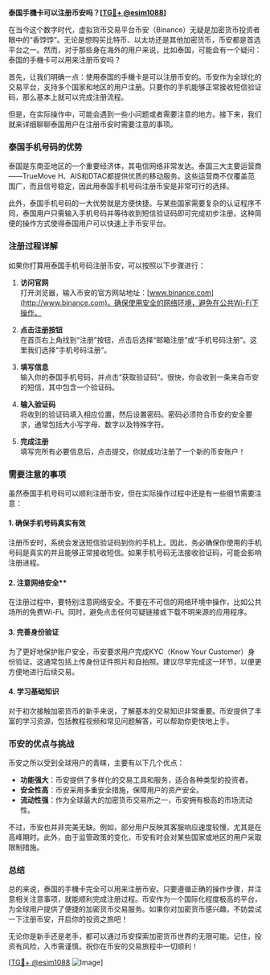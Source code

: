 **泰国手機卡可以注册币安吗？[[TG💪+ @esim1088](https://t.me/s/esim1088)]**

在当今这个数字时代，虚拟货币交易平台币安（Binance）无疑是加密货币投资者眼中的“香饽饽”。无论是想购买比特币、以太坊还是其他加密货币，币安都是首选平台之一。然而，对于那些身在海外的用户来说，比如泰国，可能会有一个疑问：泰国的手機卡可以用来注册币安吗？

首先，让我们明确一点：使用泰国的手機卡是可以注册币安的。币安作为全球化的交易平台，支持多个国家和地区的用户注册。只要你的手机能够正常接收短信验证码，那么基本上就可以完成注册流程。

但是，在实际操作中，可能会遇到一些小问题或者需要注意的地方。接下来，我们就来详细聊聊泰国用户在注册币安时需要注意的事项。

### 泰国手机号码的优势

泰国是东南亚地区的一个重要经济体，其电信网络非常发达。泰国三大主要运营商——TrueMove H、AIS和DTAC都提供优质的移动服务。这些运营商不仅覆盖范围广，而且信号稳定，因此用泰国手机号码注册币安是非常可行的选择。

此外，泰国手机号码的一大优势就是方便快捷。与某些国家需要复杂的认证程序不同，泰国用户只需输入手机号码并等待收到短信验证码即可完成初步注册。这种简便的操作方式使得泰国用户可以快速上手币安平台。

### 注册过程详解

如果你打算用泰国手机号码注册币安，可以按照以下步骤进行：

1. **访问官网**  
   打开浏览器，输入币安的官方网站地址：[www.binance.com](http://www.binance.com)。确保使用安全的网络环境，避免在公共Wi-Fi下操作。

2. **点击注册按钮**  
   在首页右上角找到“注册”按钮，点击后选择“邮箱注册”或“手机号码注册”。这里我们选择“手机号码注册”。

3. **填写信息**  
   输入你的泰国手机号码，并点击“获取验证码”。很快，你会收到一条来自币安的短信，其中包含一个验证码。

4. **输入验证码**  
   将收到的验证码填入相应位置，然后设置密码。密码必须符合币安的安全要求，通常包括大小写字母、数字以及特殊字符。

5. **完成注册**  
   填写完所有必要信息后，点击提交，你就成功注册了一个新的币安账户！

### 需要注意的事项

虽然泰国手机号码可以顺利注册币安，但在实际操作过程中还是有一些细节需要注意：

#### 1. 确保手机号码真实有效  
注册币安时，系统会发送短信验证码到你的手机上。因此，务必确保你使用的手机号码是真实的并且能够正常接收短信。如果手机号码无法接收验证码，可能会影响注册进程。

#### 2. 注意网络安全**  
在注册过程中，要特别注意网络安全。不要在不可信的网络环境中操作，比如公共场所的免费Wi-Fi。同时，避免点击任何可疑链接或下载不明来源的应用程序。

#### 3. 完善身份验证  
为了更好地保护账户安全，币安要求用户完成KYC（Know Your Customer）身份验证。这通常包括上传身份证件照片和自拍照。建议尽早完成这一环节，以便更方便地进行后续交易。

#### 4. 学习基础知识  
对于初次接触加密货币的新手来说，了解基本的交易知识非常重要。币安提供了丰富的学习资源，包括教程视频和常见问题解答，可以帮助你更快地上手。

### 币安的优点与挑战

币安之所以受到全球用户的青睐，主要有以下几个优点：

- **功能强大**：币安提供了多样化的交易工具和服务，适合各种类型的投资者。
- **安全性高**：币安采用多重安全措施，保障用户的资产安全。
- **流动性强**：作为全球最大的加密货币交易所之一，币安拥有极高的市场流动性。

不过，币安也并非完美无缺。例如，部分用户反映其客服响应速度较慢，尤其是在高峰期时。此外，由于监管政策的变化，币安有时会对某些国家或地区的用户采取限制措施。

### 总结

总的来说，泰国的手機卡完全可以用来注册币安。只要遵循正确的操作步骤，并注意相关注意事项，就能顺利完成注册过程。币安作为一个国际化程度极高的平台，为全球用户提供了便捷的加密货币交易服务。如果你对加密货币感兴趣，不妨尝试一下注册币安，开启你的投资之旅吧！

无论你是新手还是老手，都可以通过币安探索加密货币世界的无限可能。记住，投资有风险，入市需谨慎。祝你在币安的交易旅程中一切顺利！

[[TG💪+ @esim1088](https://t.me/s/esim1088) ![Image](https://i.postimg.cc/4NQfJmqS/Snipaste-2025-05-13-00-14-12.png)]